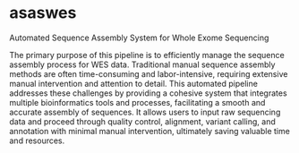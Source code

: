 # asaswes
Automated Sequence Assembly System for Whole Exome Sequencing

The primary purpose of this pipeline is to efficiently manage the sequence assembly process for WES data. Traditional manual sequence assembly methods are often time-consuming and labor-intensive, requiring extensive manual intervention and attention to detail. This automated pipeline addresses these challenges by providing a cohesive system that integrates multiple bioinformatics tools and processes, facilitating a smooth and accurate assembly of sequences. It allows users to input raw sequencing data and proceed through quality control, alignment, variant calling, and annotation with minimal manual intervention, ultimately saving valuable time and resources.
